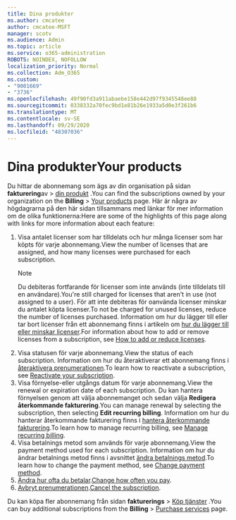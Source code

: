 ```yaml
---
title: Dina produkter
ms.author: cmcatee
author: cmcatee-MSFT
manager: scotv
ms.audience: Admin
ms.topic: article
ms.service: o365-administration
ROBOTS: NOINDEX, NOFOLLOW
localization_priority: Normal
ms.collection: Adm_O365
ms.custom:
- "9001669"
- "3736"
ms.openlocfilehash: 49f90fd3a911abaebe158e442d97f9345548ee88
ms.sourcegitcommit: 0338332a70fec9bd1e81b26e1933a5d0e3f261b6
ms.translationtype: MT
ms.contentlocale: sv-SE
ms.lasthandoff: 09/29/2020
ms.locfileid: "48307036"
---
```

# <a name="your-products"></a><span data-ttu-id="12c66-102">Dina produkter</span><span class="sxs-lookup"><span data-stu-id="12c66-102">Your products</span></span>

<span data-ttu-id="12c66-103">Du hittar de abonnemang som ägs av din organisation på sidan **fakturering**av  >  [din produkt](https://go.microsoft.com/fwlink/p/?linkid=842054) .</span><span class="sxs-lookup"><span data-stu-id="12c66-103">You can find the subscriptions owned by your organization on the **Billing** > [Your products](https://go.microsoft.com/fwlink/p/?linkid=842054) page.</span></span> <span data-ttu-id="12c66-104">Här är några av högdagrarna på den här sidan tillsammans med länkar för mer information om de olika funktionerna:</span><span class="sxs-lookup"><span data-stu-id="12c66-104">Here are some of the highlights of this page along with links for more information about each feature:</span></span>

1. <span data-ttu-id="12c66-105">Visa antalet licenser som har tilldelats och hur många licenser som har köpts för varje abonnemang.</span><span class="sxs-lookup"><span data-stu-id="12c66-105">View the number of licenses that are assigned, and how many licenses were purchased for each subscription.</span></span>
    > [!NOTE]
    > <span data-ttu-id="12c66-106">Du debiteras fortfarande för licenser som inte används (inte tilldelats till en användare).</span><span class="sxs-lookup"><span data-stu-id="12c66-106">You're still charged for licenses that aren't in use (not assigned to a user).</span></span> <span data-ttu-id="12c66-107">För att inte debiteras för oanvända licenser minskar du antalet köpta licenser.</span><span class="sxs-lookup"><span data-stu-id="12c66-107">To not be charged for unused licenses, reduce the number of licenses purchased.</span></span> <span data-ttu-id="12c66-108">Information om hur du lägger till eller tar bort licenser från ett abonnemang finns i artikeln om [hur du lägger till eller minskar licenser](https://docs.microsoft.com/alchemyinsights/how-to-add-or-reduce-licenses).</span><span class="sxs-lookup"><span data-stu-id="12c66-108">For information about how to add or remove licenses from a subscription, see [How to add or reduce licenses](https://docs.microsoft.com/alchemyinsights/how-to-add-or-reduce-licenses).</span></span>
2. <span data-ttu-id="12c66-109">Visa statusen för varje abonnemang.</span><span class="sxs-lookup"><span data-stu-id="12c66-109">View the status of each subscription.</span></span> <span data-ttu-id="12c66-110">Information om hur du återaktiverar ett abonnemang finns i [återaktivera prenumerationen](reactivate-your-subscription.md).</span><span class="sxs-lookup"><span data-stu-id="12c66-110">To learn how to reactivate a subscription, see [Reactivate your subscription](reactivate-your-subscription.md).</span></span>
3. <span data-ttu-id="12c66-111">Visa förnyelse-eller utgångs datum för varje abonnemang.</span><span class="sxs-lookup"><span data-stu-id="12c66-111">View the renewal or expiration date of each subscription.</span></span> <span data-ttu-id="12c66-112">Du kan hantera förnyelsen genom att välja abonnemanget och sedan välja **Redigera återkommande fakturering**.</span><span class="sxs-lookup"><span data-stu-id="12c66-112">You can manage renewal by selecting the subscription, then selecting **Edit recurring billing**.</span></span> <span data-ttu-id="12c66-113">Information om hur du hanterar återkommande fakturering finns i [hantera återkommande fakturering](manage-auto-renewal.md).</span><span class="sxs-lookup"><span data-stu-id="12c66-113">To learn how to manage recurring billing, see [Manage recurring billing](manage-auto-renewal.md).</span></span>
4. <span data-ttu-id="12c66-114">Visa betalnings metod som används för varje abonnemang.</span><span class="sxs-lookup"><span data-stu-id="12c66-114">View the payment method used for each subscription.</span></span> <span data-ttu-id="12c66-115">Information om hur du ändrar betalnings metod finns i avsnittet [ändra betalnings metod](change-payment-method.md).</span><span class="sxs-lookup"><span data-stu-id="12c66-115">To learn how to change the payment method, see [Change payment method](change-payment-method.md).</span></span>
5. <span data-ttu-id="12c66-116">[Ändra hur ofta du betalar](change-how-often-you-pay.md).</span><span class="sxs-lookup"><span data-stu-id="12c66-116">[Change how often you pay](change-how-often-you-pay.md).</span></span>
6. <span data-ttu-id="12c66-117">[Avbryt prenumerationen](https://go.microsoft.com/fwlink/?linkid=2119113).</span><span class="sxs-lookup"><span data-stu-id="12c66-117">[Cancel the subscription](https://go.microsoft.com/fwlink/?linkid=2119113).</span></span>

<span data-ttu-id="12c66-118">Du kan köpa fler abonnemang från sidan **fakturerings**  >  [Köp tjänster](https://go.microsoft.com/fwlink/p/?linkid=868433) .</span><span class="sxs-lookup"><span data-stu-id="12c66-118">You can buy additional subscriptions from the **Billing** > [Purchase services](https://go.microsoft.com/fwlink/p/?linkid=868433) page.</span></span>